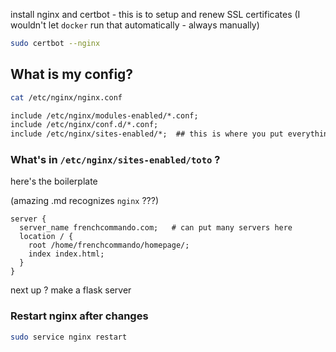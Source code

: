 install nginx and certbot - this is to setup and renew SSL certificates (I wouldn't let `docker` run that automatically - always manually)

```bash
sudo certbot --nginx
```


## What is my config?

```bash
cat /etc/nginx/nginx.conf
```

```txt
include /etc/nginx/modules-enabled/*.conf;
include /etc/nginx/conf.d/*.conf;
include /etc/nginx/sites-enabled/*;  ## this is where you put everything
```

### What's in `/etc/nginx/sites-enabled/toto` ? 
here's the boilerplate

(amazing .md recognizes `nginx` ???)


```nginx
server {
  server_name frenchcommando.com;   # can put many servers here
  location / {
    root /home/frenchcommando/homepage/;
    index index.html;
  }
}
```

next up ? make a flask server


### Restart nginx after changes

```bash
sudo service nginx restart
```

